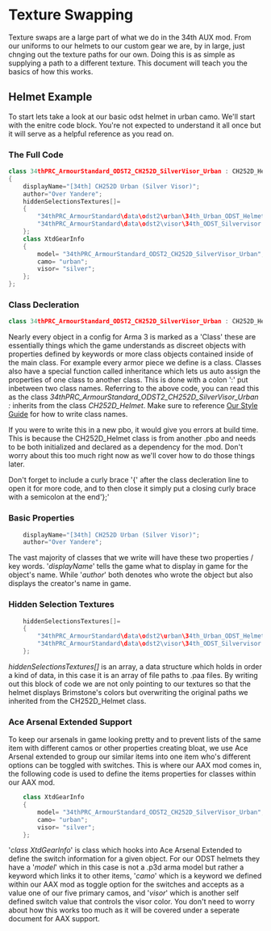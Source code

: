 <!--
I reccomend viewing this document with the extension Markdown Preview Enhanced (https://marketplace.visualstudio.com/items?itemName=shd101wyy.markdown-preview-enhanced).
Once installed to VS Code you can see a html preview by clicking the pane on the right side of VS Code that looks like an open book with a magnifying glass. This will greatly enchance readability.
-->

# Texture Swapping
Texture swaps are a large part of what we do in the 34th AUX mod. From our uniforms to our helmets to our custom gear we are, by in large, just chnging out the texture paths for our own. Doing this is as simple as supplying a path to a different texture. This document will teach you the basics of how this works.

## Helmet Example
To start lets take a look at our basic odst helmet in urban camo. We'll start with the enitre code block. You're not expected to understand it all once but it will serve as a helpful reference as you read on.

### The Full Code
```c++
class 34thPRC_ArmourStandard_ODST2_CH252D_SilverVisor_Urban : CH252D_Helmet
{
	displayName="[34th] CH252D Urban (Silver Visor)";
	author="Over Yandere";
	hiddenSelectionsTextures[]=
	{
		"34thPRC_ArmourStandard\data\odst2\urban\34th_Urban_ODST_Helmet.paa",
		"34thPRC_ArmourStandard\data\odst2\visor\34th_ODST_Silvervisor.paa"
	};
	class XtdGearInfo
	{
		model= "34thPRC_ArmourStandard_ODST2_CH252D_SilverVisor_Urban";
		camo= "urban";
		visor= "silver";
	};
};
```

### Class Decleration
```c++
class 34thPRC_ArmourStandard_ODST2_CH252D_SilverVisor_Urban : CH252D_Helmet
```
 Nearly every object in a config for Arma 3 is marked as a 'Class' these are essentially things which the game understands as discreet objects with properties defined by keywords or more class objects contained inside of the main class. For example every armor piece we define is a class. Classes also have a special function called inheritance which lets us auto assign the properties of one class to another class. This is done with a colon ':' put inbetween two class names. Referring to the above code, you can read this as the class <i>34thPRC_ArmourStandard_ODST2_CH252D_SilverVisor_Urban</i> <i>:</i> inherits from the class <i>CH252D_Helmet</i>. Make sure to reference <a href="..\Code_Style.md">Our Style Guide</a> for how to write class names.


If you were to write this in a new pbo, it would give you errors at build time. This is because the CH252D_Helmet class is from another .pbo and needs to be both initialized and declared as a dependency for the mod. Don't worry about this too much right now as we'll cover how to do those things later.

Don't forget to include a curly brace '{' after the class decleration line to open it for more code, and to then close it simply put a closing curly brace with a semicolon at the end'};'

### Basic Properties
```c++
	displayName="[34th] CH252D Urban (Silver Visor)";
	author="Over Yandere";
```
The vast majority of classes that we write will have these two properties / key words. '<i>displayName</i>' tells the game what to display in game for the object's name. While '<i>author</i>' both denotes who wrote the object but also displays the creator's name in game.

### Hidden Selection Textures
```c++
	hiddenSelectionsTextures[]=
	{
		"34thPRC_ArmourStandard\data\odst2\urban\34th_Urban_ODST_Helmet.paa", //The texture for the helmet
		"34thPRC_ArmourStandard\data\odst2\visor\34th_ODST_Silvervisor.paa" //The texture for the visor
	};
```
<i>hiddenSelectionsTextures[]</i> is an array, a data structure which holds in order a kind of data, in this case it is an array of file paths to .paa files. By writing out this block of code we are not only pointing to our textures so that the helmet displays Brimstone's colors but overwriting the original paths we inherited from the CH252D_Helmet class.

### Ace Arsenal Extended Support
To keep our arsenals in game looking pretty and to prevent lists of the same item with different camos or other properties creating bloat, we use Ace Arsenal extended to group our similar items into one item who's different options can be toggled with switches. This is where our AAX mod comes in, the following code is used to define the items properties for classes within our AAX mod.

```c++
	class XtdGearInfo
	{
		model= "34thPRC_ArmourStandard_ODST2_CH252D_SilverVisor_Urban";
		camo= "urban";
		visor= "silver";
	};
```

'<i>class XtdGearInfo</i>' is class which hooks into Ace Arsenal Extended to define the switch information for a given object. For our ODST helmets they have a '<i>model</i>' which in this case is not a .p3d arma model but rather a keyword which links it to other items, '<i>camo</i>' which is a keyword we defined within our AAX mod as toggle option for the switches and accepts as a value one of our five primary camos, and '<i>visor</i>' which is another self defined switch value that controls the visor color. You don't need to worry about how this works too much as it will be covered under a seperate document for AAX support.

